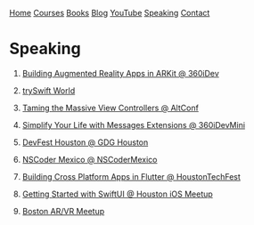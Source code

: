 [Home](https://azamsharp.github.io)
[Courses](https://azamsharp.school/)
[Books](/books)
[Blog](https://medium.com/@azamsharp)
[YouTube](https://www.youtube.com/channel/UCKvDySsrOVgUgRLhWHeyHJA?view_as=subscriber)
[Speaking](/speaking)
[Contact](/contact)

# Speaking

1) [Building Augmented Reality Apps in ARKit @ 360iDev](https://360idev.com/session-videos/?vimeography_gallery=8&vimeography_video=322048244)

2) [trySwift World](https://www.tryswift.co/world/) 

3) [Taming the Massive View Controllers @ AltConf](https://academy.realm.io/posts/taming-massive-controller-altconf-2017-azam/)

4) [Simplify Your Life with Messages Extensions @ 360iDevMini](https://vimeopro.com/360conferences/360idev-min-2016/video/190009331)

5) [DevFest Houston @ GDG Houston](https://devfesthouston.com)

6) [NSCoder Mexico @ NSCoderMexico](https://www.meetup.com/NSCoderMexico/events/236813668/)

7) [Building Cross Platform Apps in Flutter @ HoustonTechFest](http://www.houstontechfest.com/sessions.html)

8) [Getting Started with SwiftUI @ Houston iOS Meetup](https://www.meetup.com/Houston-iPhone-Developers-Meetup/events/265121111/)

9) [Boston AR/VR Meetup](https://www.meetup.com/Boston-Virtual-Reality/events/248213026/)
